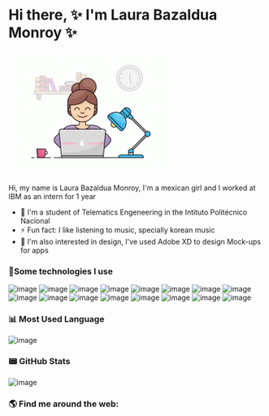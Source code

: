 # Hi there, ✨ I'm Laura Bazaldua Monroy ✨

![Programming](https://github.com/LauraB22/LauraB22/blob/master/images/programming.gif)

Hi, my name is Laura Bazaldua Monroy, I'm a mexican girl and I worked at IBM as an intern for 1 year
- 🔭 I'm a student of Telematics Engeneering in the Intituto Politécnico Nacional 
- ⚡ Fun fact: I like listening to music, specially korean music 
- 🧩 I'm also interested in design, I've used Adobe XD to design Mock-ups for apps

### 🎯Some technologies I use

![image](https://user-images.githubusercontent.com/66887013/215653153-218718e1-b618-4aaa-a896-952a00cedae0.png)
![image](https://user-images.githubusercontent.com/66887013/215653202-9f42c683-af90-40cb-9258-2a4d92de1d98.png)
![image](https://user-images.githubusercontent.com/66887013/215653245-e731b177-b44f-4e71-aa6c-d560a93a9db1.png)
![image](https://user-images.githubusercontent.com/66887013/215653459-fbbda1e9-877d-4ce1-9e9b-9d58d1622e76.png)
![image](https://user-images.githubusercontent.com/66887013/215653487-48c8396e-61a5-4d67-8cd5-d4bff9157aa6.png)
![image](https://user-images.githubusercontent.com/66887013/215653611-2a7464c5-3647-4981-8301-be4dd8a08a8d.png)
![image](https://user-images.githubusercontent.com/66887013/215653630-16774e4f-842a-4762-aba9-2c9e7d2753e1.png)
![image](https://user-images.githubusercontent.com/66887013/215653661-9e2bf9b4-86c6-486f-821e-cf0209992a0f.png)
![image](https://user-images.githubusercontent.com/66887013/215653681-fd867c60-92c1-4be9-a5fd-dbf4533a9e28.png)
![image](https://user-images.githubusercontent.com/66887013/215653713-cc6d783b-0579-4fd9-9869-3aab4de81905.png)
![image](https://user-images.githubusercontent.com/66887013/215653740-e37f4485-30a2-4eb4-8832-b7607e0305aa.png)
![image](https://user-images.githubusercontent.com/66887013/215677766-be6fd0bc-e7b7-42e8-ad83-d9366693973b.png)
![image](https://user-images.githubusercontent.com/66887013/215653857-21ba22e3-07ab-41eb-8623-a0ed17a2e468.png)
![image](https://user-images.githubusercontent.com/66887013/215653893-148eb72e-6428-4de7-977c-8341481cf3ca.png)
![image](https://user-images.githubusercontent.com/66887013/215677393-6a04ee56-8aa6-4f41-bedb-01e0c115124b.png)
![image](https://user-images.githubusercontent.com/66887013/215677522-335673ab-c0f3-43f5-befa-15d5708e5d9c.png)


### 📊 Most Used Language
![image](https://github-readme-stats.vercel.app/api/top-langs/?username=LauraB22&theme=radical)

### 📟 GitHub Stats

![image](https://github-readme-stats-git-masterrstaa-rickstaa.vercel.app/api?username=LauraB22&theme=radical)


### 🌎   Find me around the web:
<!--
**LauraB22/LauraB22** is a ✨ _special_ ✨ repository because its `README.md` (this file) appears on your GitHub profile.

Here are some ideas to get you started:


-->
